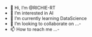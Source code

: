 - 👋 Hi, I’m @RICHIE-RT
- 👀 I’m interested in AI
- 🌱 I’m currently learning DataScience
- 💞️ I’m looking to collaborate on ...-
- 📫 How to reach me ...-

<!---
RICHIE-RT/RICHIE-RT is a ✨ special ✨ repository because its `README.md` (this file) appears on your GitHub profile.
You can click the Preview link to take a look at your changes.
--->
